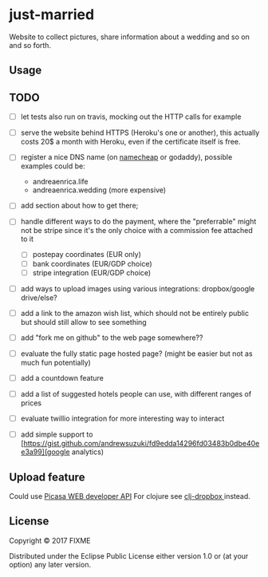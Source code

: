 # just-married

Website to collect pictures, share information about a wedding and so on and so forth.

## Usage

## TODO

- [ ] let tests also run on travis, mocking out the HTTP calls for example
- [ ] serve the website behind HTTPS (Heroku's one or another), this actually costs 20$ a month
      with Heroku, even if the certificate itself is free.

- [ ] register a nice DNS name (on [namecheap](https://www.namecheap.com/) or godaddy), possible examples could be:
  - andreaenrica.life
  - andreaenrica.wedding (more expensive)

- [ ] add section about how to get there;
- [ ] handle different ways to do the payment, where the "preferrable" might not be stripe since it's the only choice with a commission fee attached to it
  - [ ] postepay coordinates (EUR only)
  - [ ] bank coordinates (EUR/GDP choice)
  - [ ] stripe integration (EUR/GDP choice)

- [ ] add ways to upload images using various integrations: dropbox/google drive/else?
- [ ] add a link to the amazon wish list, which should not be entirely public
      but should still allow to see something
- [ ] add "fork me on github" to the web page somewhere??
- [ ] evaluate the fully static page hosted page?
      (might be easier but not as much fun potentially)
- [ ] add a countdown feature
- [ ] add a list of suggested hotels people can use, with different ranges of prices
- [ ] evaluate twillio integration for more interesting way to interact
- [ ] add simple support to [https://gist.github.com/andrewsuzuki/fd9edda14296fd03483b0dbe40ee3a99](google analytics) 


## Upload feature

Could use [Picasa WEB developer API](https://developers.google.com/picasa-web/) 
For clojure see [clj-dropbox ](https://github.com/aria42/clj-dropbox) instead.

## License

Copyright © 2017 FIXME

Distributed under the Eclipse Public License either version 1.0 or (at
your option) any later version.

